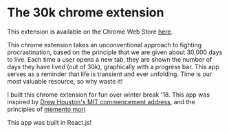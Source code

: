 # The 30k chrome extension

This extension is available on the Chrome Web Store [here](https://chrome.google.com/webstore/detail/30k/olbpglaibapheinfojhgiaenneioilpn).

This chrome extension takes an unconventional approach to fighting procrastination, based on the principle that we are given about 30,000 days to live. Each time a user opens a new tab, they are shown the number of days they have lived (out of 30k), graphically with a progress bar. This app serves as a reminder that life is transient and ever unfolding. Time is our most valuable resource, so why waste it!

I built this chrome extension for fun over winter break '18. This app was inspired by [Drew Houston's MIT commencement address](https://youtu.be/6inri5ggyK4), and the principles of [memento mori](https://en.wikipedia.org/wiki/Memento_mori)

This app was built in React.js!
